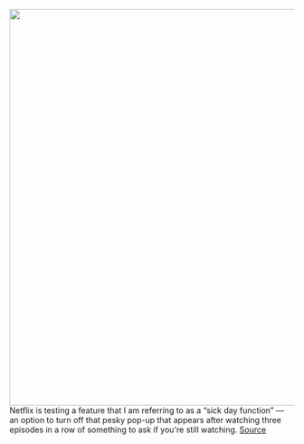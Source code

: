 <img src='https://cdn.vox-cdn.com/thumbor/fneXPuYUdmIK9drYlRM92vT_3WY=/0x0:2040x1360/1200x800/filters:focal(857x517:1183x843)/cdn.vox-cdn.com/uploads/chorus_image/image/67591036/acastro_181101_1777_netflix_0002.0.jpg' width='700px' /><br/>
Netflix is testing a feature that I am referring to as a “sick day function” — an option to turn off that pesky pop-up that appears after watching three episodes in a row of something to ask if you're still watching.
<a href='https://www.theverge.com/2020/10/6/21504783/netflix-still-watching-feature-skip-streaming-test-binge'> Source <a/>